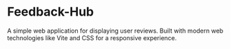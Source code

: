 # Feedback-Hub
A simple web application for displaying user reviews. Built with modern web technologies like Vite and CSS for a responsive experience.
